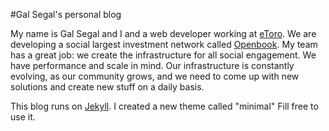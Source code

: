 #Gal Segal's personal blog

My name is Gal Segal and I and a web developer working at [eToro]. We are developing a social largest investment network called [Openbook]. My team has a great job: we create the infrastructure for all social engagement. We have performance and scale in mind. Our infrastructure is constantly evolving, as our community grows, and we need to come up with new solutions and create new stuff on a daily basis.

This blog runs on [Jekyll]. I created a new theme called "minimal"
Fill free to use it.

[eToro]: https://etoro.com
[Openbook]: https://openbook.etoro.com
[Jekyll]: http://jekyllbootstrap.com